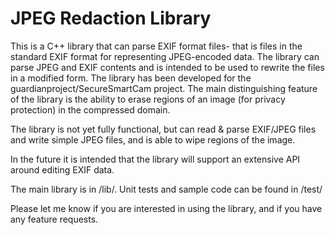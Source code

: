 JPEG Redaction Library
======================

This is a C++ library that can parse EXIF format files- that is files in the standard EXIF format for representing JPEG-encoded data. 
The library can parse JPEG and EXIF contents and is intended to be used to rewrite the files in a modified form.
The library has been developed for the guardianproject/SecureSmartCam project.
The main distinguishing feature of the library is the ability to erase regions of an image (for privacy protection) in the compressed domain.

The library is not yet fully functional, but can read & parse EXIF/JPEG files
and write simple JPEG files, and is able to wipe regions of the image. 

In the future it is intended that the library will support an extensive API around editing EXIF data.


The main library is in /lib/. Unit tests and sample code can be found in /test/

Please let me know if you are interested in using the library, and if you have any feature requests.

